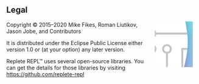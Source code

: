 ## Legal

<img width="100" align="right" style="margin: 0ex 1em" src="img/legal.jpg">
Copyright © 2015–2020 Mike Fikes, Roman Liutikov, Jason Jobe, and Contributors

It is distributed under the Eclipse Public License either version 1.0 or (at your option) any later version.

Replete REPL™ uses several open-source libraries. 
You can get the details for those libraries by visiting https://github.com/replete-repl

